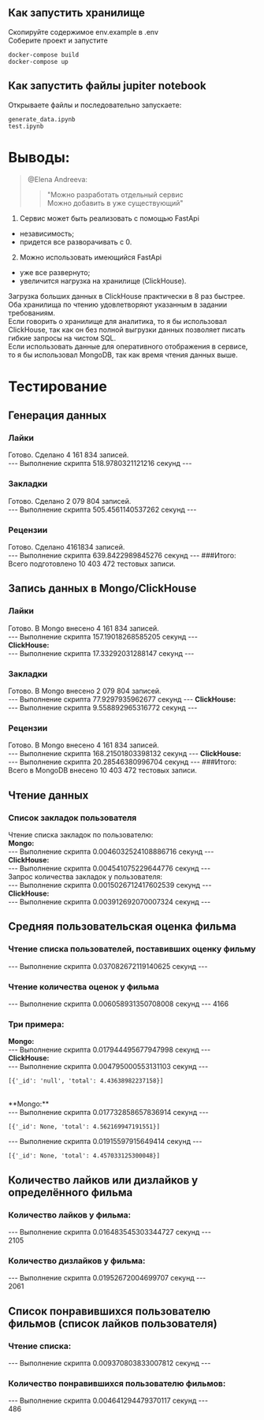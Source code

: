 ## Как запустить хранилище
Скопируйте содержимое env.example в .env<br>
Соберите проект и запустите<br>
```
docker-compose build
docker-compose up
```
## Как запустить файлы jupiter notebook
Открываете файлы  и последовательно запускаете:
```
generate_data.ipynb
test.ipynb
```
# Выводы:
> @Elena Andreeva:
>> "Можно разработать отдельный сервис<br>
>> Можно добавить в уже существующий"
 
1. Сервис может быть реализовать с помощью FastApi<br>
- независимость;
- придется все разворачивать с 0.
2. Можно использовать имеющийся FastApi<br>
- уже все развернуто;
- увеличится нагрузка на хранилище (ClickHouse).

Загрузка больших данных в ClickHouse практически в 8 раз быстрее.<br>
Оба хранилища по чтению удовлетворяют указанным в задании требованиям.<br>
Если говорить о хранилище для аналитика, то я бы использовал ClickHouse, так как он без полной выгрузки данных позволяет писать гибкие запросы на чистом SQL.<br>
Если использовать данные для оперативного отображения в сервисе, то я бы использовал MongoDB, так как время чтения данных выше.

# Тестирование

## Генерация данных
### Лайки
Готово. Сделано 4 161 834 записей.<br>
--- Выполнение скрипта 518.9780321121216 секунд ---
### Закладки
Готово. Сделано 2 079 804 записей.<br>
--- Выполнение скрипта 505.4561140537262 секунд ---
### Рецензии
Готово. Сделано 4161834 записей.<br>
--- Выполнение скрипта 639.8422989845276 секунд ---
###Итого:
Всего подготовлено 10 403 472 тестовых записи.

## Запись данных в Mongo/ClickHouse
### Лайки
Готово. В Mongo внесено 4 161 834 записей.<br>
--- Выполнение скрипта 157.19018268585205 секунд ---<br>
**ClickHouse:**<br>
--- Выполнение скрипта 17.33292031288147 секунд ---
### Закладки
Готово. В Mongo внесено 2 079 804 записей.<br>
--- Выполнение скрипта 77.9297935962677 секунд ---
**ClickHouse:**<br>
--- Выполнение скрипта 9.558892965316772 секунд ---
### Рецензии
Готово. В Mongo внесено 4 161 834 записей.<br>
--- Выполнение скрипта 168.21501803398132 секунд ---
**ClickHouse:**<br>
--- Выполнение скрипта 20.28546380996704 секунд ---
###Итого:
Всего в MongoDB внесено 10 403 472 тестовых записи.

## Чтение данных
### Cписок закладок пользователя
Чтение списка закладок по пользователю:<br>
**Mongo:**<br>
--- Выполнение скрипта 0.0046032524108886716 секунд ---<br>
**ClickHouse:**<br>
--- Выполнение скрипта 0.004541075229644776 секунд ---<br>
Запрос количества закладок у пользователя:<br>
--- Выполнение скрипта 0.0015026712417602539 секунд ---<br>
**ClickHouse:**<br>
--- Выполнение скрипта 0.003912692070007324 секунд ---

## Cредняя пользовательская оценка фильма
### Чтение списка пользователей, поставивших оценку фильму
--- Выполнение скрипта 0.037082672119140625 секунд ---
### Чтение количества оценок у фильма
--- Выполнение скрипта 0.006058931350708008 секунд ---
4166
### Три примера:
**Mongo:**<br>
--- Выполнение скрипта 0.017944495677947998 секунд ---<br>
**ClickHouse:**<br>
--- Выполнение скрипта 0.004795000553131103 секунд ---<br>
```
[{'_id': 'null', 'total': 4.43638982237158}]
```
<br>
**Mongo:**<br>
--- Выполнение скрипта 0.017732858657836914 секунд ---<br>

```
[{'_id': None, 'total': 4.562169947191551}]
```
--- Выполнение скрипта 0.01915597915649414 секунд ---
```
[{'_id': None, 'total': 4.457033125300048}]
```

## Количество лайков или дизлайков у определённого фильма
### Количество лайков у фильма:
--- Выполнение скрипта 0.016483545303344727 секунд ---<br>
2105
### Количество дизлайков у фильма:
--- Выполнение скрипта 0.01952672004699707 секунд ---<br>
2061

## Список понравившихся пользователю фильмов (список лайков пользователя)
### Чтение списка:
--- Выполнение скрипта 0.009370803833007812 секунд ---
### Количество понравившихся пользователю фильмов:
--- Выполнение скрипта 0.004641294479370117 секунд ---<br>
486
